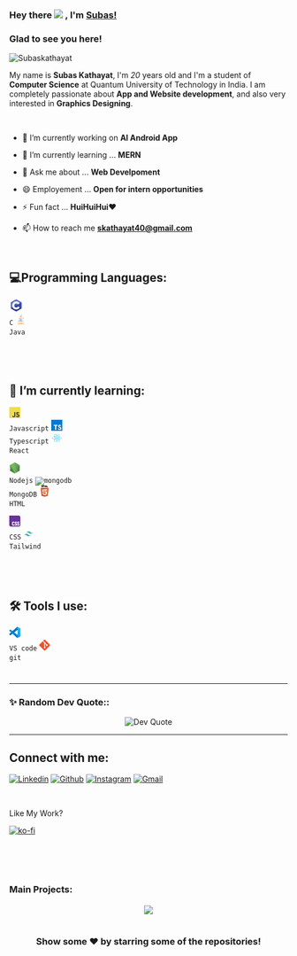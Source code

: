 ### Hey there <img src="https://raw.githubusercontent.com/iampavangandhi/iampavangandhi/master/gifs/Hi.gif" width="30px"> , I'm [Subas!](https://github.com/Subaskathayat/)


### Glad to see you here! 
<p align="left"> <img src="https://komarev.com/ghpvc/?username=Subaskathayat&label=Profile%20views&color=0e75b6&style=flat" alt="Subaskathayat" /> </p>

My name is **Subas Kathayat**, I'm *20* years old and I'm a student of **Computer Science** at Quantum University of Technology in India. I am completely passionate about **App and Website development**, and also very interested in **Graphics Designing**.

<br/>

- 🔭 I’m currently working on **AI Android App**
- 🌱 I’m currently learning ... **MERN**
- 💬 Ask me about ... **Web Develpoment**
- 😄 Employement ... **Open for intern opportunities**
- ⚡ Fun fact ... **HuiHuiHui**❤
- 📫 How to reach me **skathayat40@gmail.com**

  </br>

## 💻Programming Languages:
<code><img height="25" src="https://raw.githubusercontent.com/sachinverma53121/sachinverma53121/master/icons/c.png"> C</code>
<code><img height="20" src="https://raw.githubusercontent.com/github/explore/80688e429a7d4ef2fca1e82350fe8e3517d3494d/topics/java/java.png"> Java</code>
#
<br/>

## 🌱 I’m currently learning:  
<code><img height="20" src="https://raw.githubusercontent.com/github/explore/80688e429a7d4ef2fca1e82350fe8e3517d3494d/topics/javascript/javascript.png"> Javascript</code>
<code><img height="20" src="https://raw.githubusercontent.com/github/explore/80688e429a7d4ef2fca1e82350fe8e3517d3494d/topics/typescript/typescript.png" alt="typescript"> Typescript</code>
<code><img height="20" src="https://raw.githubusercontent.com/github/explore/80688e429a7d4ef2fca1e82350fe8e3517d3494d/topics/react/react.png"> React</code> <br/>

<code><img height="20" src="https://raw.githubusercontent.com/github/explore/80688e429a7d4ef2fca1e82350fe8e3517d3494d/topics/nodejs/nodejs.png" alt="nodejs"> Nodejs</code>
<code><img height="20" src="https://encrypted-tbn0.gstatic.com/images?q=tbn%3AANd9GcSTTzPAw-55ssm1Im594xYZ9eRQu2JylrkYLg&usqp=CAU" alt="mongodb"> MongoDB</code>
<code><img height="20" src="https://raw.githubusercontent.com/github/explore/80688e429a7d4ef2fca1e82350fe8e3517d3494d/topics/html/html.png"> HTML</code> <br/>

<code><img height="20" src="https://raw.githubusercontent.com//github/explore/80688e429a7d4ef2fca1e82350fe8e3517d3494d/topics/css/css.png"> CSS</code>
<code><img height="20" src="https://raw.githubusercontent.com//github/explore/80688e429a7d4ef2fca1e82350fe8e3517d3494d/topics/tailwind/tailwind.png"> Tailwind</code>
#
<br />




## 🛠️ Tools I use: 
<code><img height="20" src="https://raw.githubusercontent.com/github/explore/80688e429a7d4ef2fca1e82350fe8e3517d3494d/topics/visual-studio-code/visual-studio-code.png"> VS code</code>
<code><img height="20" src="https://raw.githubusercontent.com/devicons/devicon/master/icons/git/git-original.svg" alt="git"> git</code>



# 
<hr>
<h3 align="left">✨ Random Dev Quote::</h3>
<p align="center">
  <img src="https://quotes-github-readme.vercel.app/api?type=horizontal&theme=dark" alt="Dev Quote" />
</p>
<hr>

## Connect with me: 

[![Linkedin](https://img.shields.io/badge/-LinkedIn-blue?style=flat&logo=Linkedin&logoColor=white)](https://www.linkedin.com/in/subaskathayat/)
[![Github](https://img.shields.io/badge/-Github-000?style=flat&logo=Github&logoColor=white)](https://github.com/Subaskathayat) 
[![Instagram](https://img.shields.io/badge/-Instagram-c13584?style=flat&labelColor=c13584&logo=instagram&logoColor=white)](https://www.instagram.com/subas.888)
[![Gmail](https://img.shields.io/badge/-Gmail-c14438?style=flat&logo=Gmail&logoColor=white)](mailto:skathayat40@gmail.com)

<br/>

Like My Work?
<!--
<a href="https://www.buymeacoffee.com/subaskathayat" target="_blank"><img src="https://cdn.buymeacoffee.com/buttons/v2/default-yellow.png" alt="Buy Me A Coffee" height="60px" width="217px" ></a> -->
[![ko-fi](https://ko-fi.com/img/githubbutton_sm.svg)](https://ko-fi.com/R6R61H6BW8)

<!-- <img align="right" height="250" width="375" alt="" src="https://raw.githubusercontent.com/iampavangandhi/iampavangandhi/master/gifs/coder.gif" /> -->

<br /><br/><br />
<!-- Its main projects -->
### Main Projects:

<p align="center">
  <a href="https://github.com/onimur/handle-path-oz">
    <img align="center" src="https://github-readme-stats.vercel.app/api/pin/?username=onimur&repo=handle-path-oz" />
  </a>
</p>

#

<div align="center">

### Show some ❤️ by starring some of the repositories!

</div>
